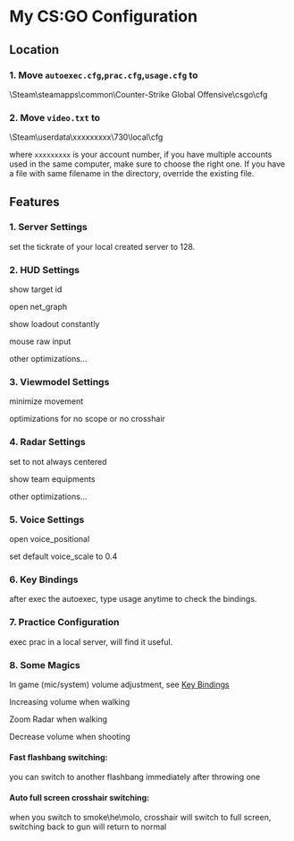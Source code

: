 My CS:GO Configuration
===
Location
---
### 1. Move ```autoexec.cfg```,```prac.cfg```,```usage.cfg``` to 
\Steam\steamapps\common\Counter-Strike Global Offensive\csgo\cfg
### 2. Move ```video.txt``` to
\Steam\userdata\xxxxxxxxx\730\local\cfg

where ```xxxxxxxxx``` is your account number, if you have multiple 
accounts used in the same computer, make sure to choose the right 
one. If you have a file with same filename in the directory, 
override the existing file.

Features
---
### 1. Server Settings
set the tickrate of your local created server to 128.

### 2. HUD Settings
show target id

open net_graph

show loadout constantly

mouse raw input

other optimizations...

### 3. Viewmodel Settings
minimize movement

optimizations for no scope or no crosshair

### 4. Radar Settings
set to not always centered

show team equipments

other optimizations...

### 5. Voice Settings
open voice_positional

set default voice_scale to 0.4

### 6. Key Bindings
after exec the autoexec, type usage anytime to check the bindings.

### 7. Practice Configuration
exec prac in a local server, will find it useful.

### 8. Some Magics
In game (mic/system) volume adjustment, see [Key Bindings](#6-key-bindings)

Increasing volume when walking

Zoom Radar when walking

Decrease volume when shooting

#### Fast flashbang switching:
you can switch to another flashbang immediately after throwing one

#### Auto full screen crosshair switching:
when you switch to smoke\he\molo, crosshair will switch to full 
screen, switching back to gun will return to normal
